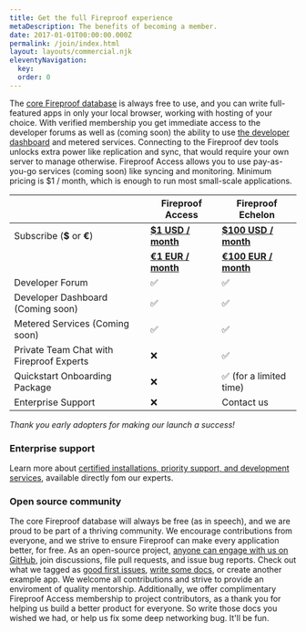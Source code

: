 ```yaml
---
title: Get the full Fireproof experience
metaDescription: The benefits of becoming a member.
date: 2017-01-01T00:00:00.000Z
permalink: /join/index.html
layout: layouts/commercial.njk
eleventyNavigation:
  key: 
  order: 0
---
```


The [core Fireproof database](https://www.npmjs.com/package/@fireproof/core) is always free to use, and you can write full-featured apps in only your local browser, working with hosting of your choice. With verified membership you get immediate access to the developer forums as well as (coming soon) the ability to use [the developer dashboard](/try-free/) and metered services. Connecting to the Fireproof dev tools unlocks extra power like replication and sync, that would require your own server to manage otherwise. Fireproof Access allows you to use pay-as-you-go services (coming soon) like syncing and monitoring. Minimum pricing is $1 / month, which is enough to run most small-scale applications.

|                                        | Fireproof Access                          | Fireproof Echelon                       |
|----------------------------------------|-------------------------------------------|-----------------------------------------|
| Subscribe (**$** or **€**)            |  [**$1 USD / month**](https://access.fireproof.storage/checkout/access#subscribe)     | [**$100 USD / month**](https://access.fireproof.storage/checkout/echelon#subscribe)    |
|                                        |  [**€1 EUR / month**](https://access.fireproof.storage/checkout/access-eu#subscribe) | [**€100 EUR / month**](https://access.fireproof.storage/checkout/echelon-eu#subscribe) |
| Developer Forum                        | ✅                                         | ✅                                       |
| Developer Dashboard (Coming soon)      | ✅                                         | ✅                                       |
| Metered Services (Coming soon)         | ✅                                         | ✅                                       |
| Private Team Chat with Fireproof Experts | ❌                                       | ✅                                       |
| Quickstart Onboarding Package          | ❌                                         | ✅ (for a limited time)                  |
| Enterprise Support                     | ❌                                         | Contact us                               |


*Thank you early adopters for making our launch a success!*

### Enterprise support

Learn more about [certified installations, priority support, and development services](/service-and-support/), available directly fom our experts.

### Open source community

The core Fireproof database will always be free (as in speech), and we are proud to be part of a thriving community. We encourage contributions from everyone, and we strive to ensure Fireproof can make every application better, for free. As an open-source project, [anyone can engage with us on GitHub](https://github.com/fireproof-storage/fireproof/projects?query=is%3Aopen), join discussions, file pull requests, and issue bug reports. Check out what we tagged as [good first issues](https://github.com/fireproof-storage/fireproof/issues?q=is%3Aissue+is%3Aopen+label%3A%22good+first+issue%22), [write some docs](), or create another example app. We welcome all contributions and strive to provide an enviroment of quality mentorship. Additionally, we offer complimentary Fireproof Access membership to project contributors, as a thank you for helping us build a better product for everyone. So write those docs you wished we had, or help us fix some deep networking bug. It'll be fun.